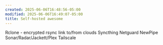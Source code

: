 ```yaml
---
created: 2025-06-06T16:48:56-05:00
modified: 2025-06-06T16:49:07-05:00
title: Self-hosted awesome
---
```


Rclone - encrypted rsync link to/from clouds
Syncthing
Netguard
NewPipe
Sonar/Radar/Jackett/Plex
Tailscale
